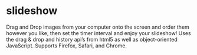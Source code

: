 # slideshow
Drag and Drop images from your computer onto the screen and order them however you like, then set the timer interval and enjoy your slideshow! Uses the drag & drop and history api’s from html5 as well as object-oriented JavaScript. Supports Firefox, Safari, and Chrome.

